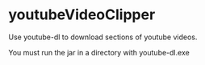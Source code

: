 # youtubeVideoClipper
Use youtube-dl to download sections of youtube videos. 

You must run the jar in a directory with youtube-dl.exe
